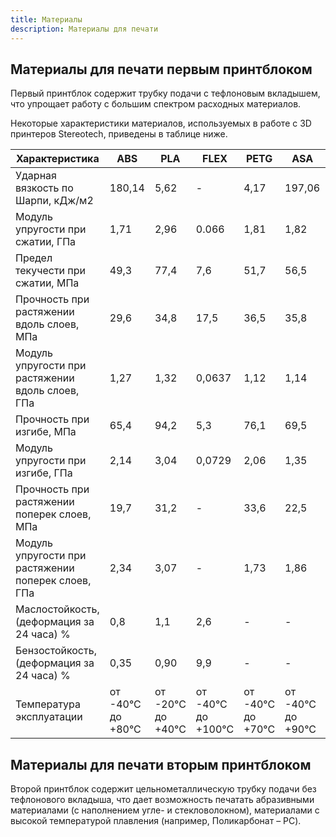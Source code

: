```yaml
---
title: Материалы
description: Материалы для печати
---
```


## Материалы для печати первым принтблоком 

Первый принтблок содержит трубку подачи с тефлоновым вкладышем, что упрощает работу с большим спектром расходных материалов.  

Некоторые характеристики материалов, используемых в работе с 3D принтеров Stereotech, приведены в таблице ниже. 

|Характеристика|ABS|PLA|FLEX|PETG|ASA|PA|
|--------------|---|---|----|----|---|--|
|Ударная вязкость по Шарпи, кДж/м2|180,14|5,62|-|4,17|197,06|85| 
|Модуль упругости при сжатии, ГПа|1,71|2,96|0.066|1,81|1,82|н/д| 
|Предел текучести при сжатии, МПа|49,3|77,4|7,6|51,7|56,5|60|
|Прочность при растяжении вдоль слоев, МПа|29,6|34,8|17,5|36,5|35,8|50| 
|Модуль упругости при растяжении вдоль слоев, ГПа|1,27|1,32|0,0637|1,12|1,14|н/д| 
|Прочность при изгибе, МПа|65,4|94,2|5,3|76,1|69,5|60|
|Модуль упругости при изгибе, ГПа|2,14|3,04|0,0729|2,06|1,35|60| 
|Прочность при растяжении поперек слоев, МПа|19,7|31,2|-|33,6|22,5|45|
|Модуль упругости при растяжении поперек слоев, ГПа|2,34|3,07|-|1,73|1,86|н/д| 
|Маслостойкость, (деформация за 24 часа) % |0,8|1,1|2,6|-|-|н/д|
|Бензостойкость, (деформация за 24 часа) % |0,35|0,90|9,9|-|-|н/д|
|Температура эксплуатации |от -40°С до +80°С|от -20°С до +40°С|от -40°С до +100°С|от -40°С до +70°С|от -40°С до +90°С|от -60°С до +80°С|

## Материалы для печати вторым принтблоком 

Второй принтблок содержит цельнометаллическую трубку подачи без тефлонового вкладыша, что дает возможность печатать абразивными материалами (с наполнением угле- и стекловолокном), материалами с высокой температурой плавления (например, Поликарбонат – PC). 
